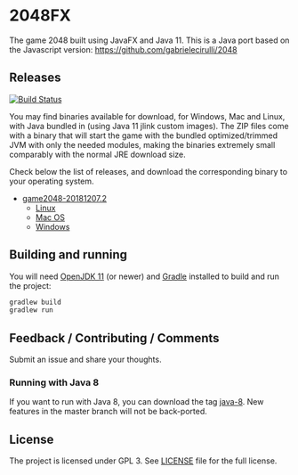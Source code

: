 # 2048FX

The game 2048 built using JavaFX and Java 11. This is a Java port based on the
Javascript version: https://github.com/gabrielecirulli/2048

## Releases

[![Build Status](https://dev.azure.com/brunoborges-github/fx2048/_apis/build/status/brunoborges.fx2048?branchName=master)](https://dev.azure.com/brunoborges-github/fx2048/_build/latest?definitionId=1&branchName=master)

You may find binaries available for download, for Windows, Mac and Linux, with Java bundled in (using Java 11 jlink custom images). The ZIP files come with a binary that will start the game with the bundled optimized/trimmed JVM with only the needed modules, making the binaries extremely small comparably with the normal JRE download size. 

Check below the list of releases, and download the corresponding binary to your operating system.

- [game2048-20181207.2](https://github.com/brunoborges/fx2048/releases)
  - [Linux](https://github.com/brunoborges/fx2048/releases/download/game2048-20181207.2/game2048-linux.zip)
  - [Mac OS](https://github.com/brunoborges/fx2048/releases/download/game2048-20181207.2/game2048-mac.zip)
  - [Windows](https://github.com/brunoborges/fx2048/releases/download/game2048-20181207.2/game2048-win.zip)

## Building and running

You will need [OpenJDK 11](http://jdk.java.net/11/) (or newer) and [Gradle](https://gradle.org/) installed to build and run the project:

```bash
gradlew build
gradlew run
```

## Feedback / Contributing / Comments
Submit an issue and share your thoughts.

### Running with Java 8

If you want to run with Java 8, you can download the tag [java-8](https://github.com/brunoborges/fx2048/releases/tag/java-8). New features in the master branch will not be back-ported.

## License

The project is licensed under GPL 3. See [LICENSE](https://raw.githubusercontent.com/brunoborges/fx2048/master/LICENSE) file for the full license.
